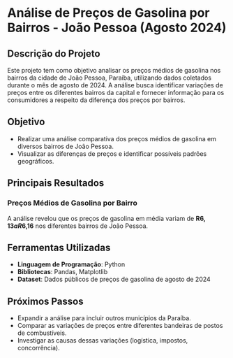 # Análise de Preços de Gasolina por Bairros - João Pessoa (Agosto 2024)
## Descrição do Projeto
Este projeto tem como objetivo analisar os preços médios de gasolina nos bairros da cidade de João Pessoa, Paraíba, utilizando dados coletados durante o mês de agosto de 2024. A análise busca identificar variações de preços entre os diferentes bairros da capital e fornecer informação para os consumidores a respeito da diferença dos preços por bairros.

## Objetivo

- Realizar uma análise comparativa dos preços médios de gasolina em diversos bairros de João Pessoa.
- Visualizar as diferenças de preços e identificar possíveis padrões geográficos.

## Principais Resultados

### Preços Médios de Gasolina por Bairro

A análise revelou que os preços de gasolina em média variam de **R$6,13 a R$6,16** nos diferentes bairros de João Pessoa.


## Ferramentas Utilizadas

- **Linguagem de Programação**: Python
- **Bibliotecas**: Pandas, Matplotlib
- **Dataset**: Dados públicos de preços de gasolina de agosto de 2024

## Próximos Passos

- Expandir a análise para incluir outros municípios da Paraíba.
- Comparar as variações de preços entre diferentes bandeiras de postos de combustíveis.
- Investigar as causas dessas variações (logística, impostos, concorrência).
